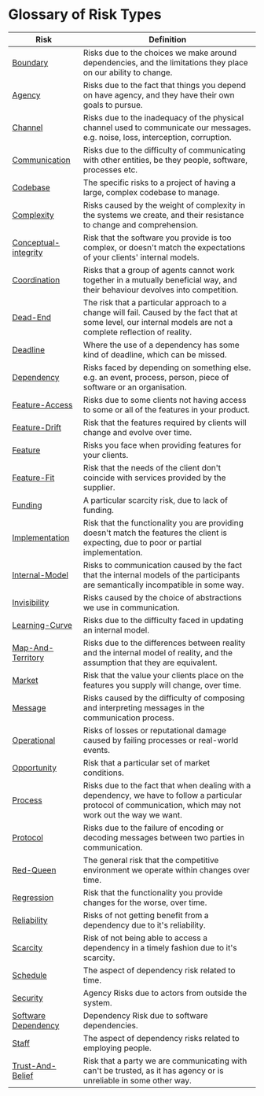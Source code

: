 # Glossary of Risk Types

| Risk             | Definition                                                               |
|------------------|--------------------------------------------------------------------------|
|[Boundary](Boundary-Risk)|Risks due to the choices we make around dependencies, and the limitations they place on our ability to change.|
|[Agency](Agency-Risk)|Risks due to the fact that things you depend on have agency, and they have their own goals to pursue.|
|[Channel](Communication-Risk#channel-risk)|Risks due to the inadequacy of the physical channel used to communicate our messages. e.g. noise, loss, interception, corruption.|
|[Communication](Communication-Risk)|Risks due to the difficulty of communicating with other entities, be they people, software, processes etc.|
|[Codebase](Complexity-Risk#codebase-risk)|The specific risks to a project of having a large, complex codebase to manage.|
|[Complexity](Complexity-Risk)|Risks caused by the weight of complexity in the systems we create, and their resistance to change and comprehension.|
|[Conceptual-integrity](Feature-Risk#conceptual-integrity-risk)|Risk that the software you provide is too complex, or doesn't match the expectations of your clients' internal models.|
|[Coordination](Coordination-Risk)|Risks that a group of agents cannot work together in a mutually beneficial way, and their behaviour devolves into competition.|
|[Dead-End](Complexity-Risk#dead-end-risk)|The risk that a particular approach to a change will fail.  Caused by the fact that at some level, our internal models are not a complete reflection of reality.|
|[Deadline](Deadline-Risk)|Where the use of a dependency has some kind of deadline, which can be missed.|
|[Dependency](Dependency-Risk)|Risks faced by depending on something else.  e.g. an event, process, person, piece of software or an organisation.   |
|[Feature-Access](Feature-Risk#feature-access-risk)|Risks due to some clients not having access to some or all of the features in your product.|
|[Feature-Drift](Feature-Risk#feature-drift-risk)|Risk that the features required by clients will change and evolve over time.   |
|[Feature](Feature-Risk)|Risks you face when providing features for your clients.|
|[Feature-Fit](Feature-Risk#feature-fit-risk)|Risk that the needs of the client don't coincide with services provided by the supplier.|
|[Funding](Scarcity-Risk#funding-risk)|A particular scarcity risk, due to lack of funding.|
|[Implementation](Feature-Risk#implementation-risk)|Risk that the functionality you are providing doesn't match the features the client is expecting, due to poor or partial implementation.|
|[Internal-Model](Communication-Risk#internal-model-risk)|Risks to communication caused by the fact that the internal models of the participants are semantically incompatible in some way.  |
|[Invisibility](Communication-Risk#invisibility-risk)|Risks caused by the choice of abstractions we use in communication.|
|[Learning-Curve](Communication-Risk#learning-curve-risk)|Risks due to the difficulty faced in updating an internal model.|
|[Map-And-Territory](Map-And-Territory-Risk)|Risks due to the differences between reality and the internal model of reality, and the assumption that they are equivalent. |
|[Market](Feature-Risk#market-risk)|Risk that the value your clients place on the features you supply will change, over time.|
|[Message](Communication-Risk#message-risk)|Risks caused by the difficulty of composing and interpreting messages in the communication process.|
|[Operational](Operational-Risk)|Risks of losses or reputational damage caused by failing processes or real-world events.|
|[Opportunity](Scarcity-Risk#opportunity-risk)|Risk that a particular set of market conditions.|
|[Process](Process-Risk)|Risks due to the fact that when dealing with a dependency, we have to follow a particular protocol of communication, which may not work out the way we want.|
|[Protocol](Communication-Risk#protocol-risk)|Risks due to the failure of encoding or decoding messages between two parties in communication.  |
|[Red-Queen](Scarcity-Risk#red-queen-risk)|The general risk that the competitive environment we operate within changes over time.|
|[Regression](Feature-Risk#regression-risk)|Risk that the functionality you provide changes for the worse, over time.|
|[Reliability](Dependency-Risk#reliability-risk)|Risks of not getting benefit from a dependency due to it's reliability.|
|[Scarcity](Scarcity-Risk)|Risk of not being able to access a dependency in a timely fashion due to it's scarcity.|
|[Schedule](Scarcity-Risk#schedule-risk)|The aspect of dependency risk related to time.|
|[Security](Agency-Risk#security)|Agency Risks due to actors from outside the system.|
|[Software Dependency](Software-Dependency-Risk)|Dependency Risk due to software dependencies.|
|[Staff](Scarcity-Risk#staff-risk)|The aspect of dependency risks related to employing people.|
|[Trust-And-Belief](Communication-Risk#trust--belief-risk)|Risk that a party we are communicating with can't be trusted, as it has agency or is unreliable in some other way.  |
